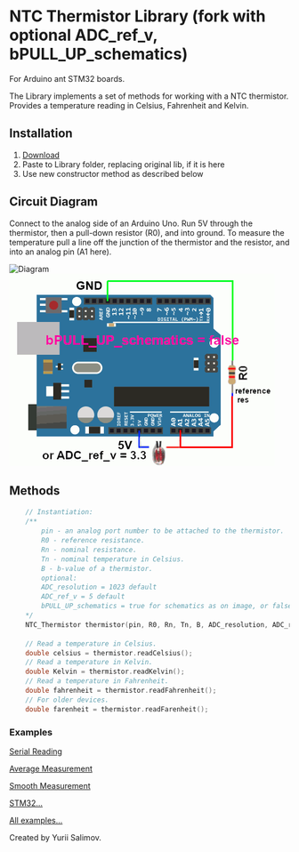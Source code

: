 # NTC Thermistor Library (fork with optional ADC_ref_v, bPULL_UP_schematics)

For Arduino ant STM32 boards.

The Library implements a set of methods for working with a NTC thermistor.
Provides a temperature reading in Celsius, Fahrenheit and Kelvin.

## Installation

1. [Download](https://github.com/pavel-b-kr12/NTC_Thermistor/archive/master.zip)
3. Paste to Library folder, replacing original lib, if it is here
4. Use new constructor method as described below
## Circuit Diagram

Connect to the analog side of an Arduino Uno. Run 5V through the thermistor, then a pull-down resistor (R0), and into ground. To measure the temperature pull a line off the junction of the thermistor and the resistor, and into an analog pin (A1 here).

![Diagram](Diagram.png)
![Diagram](Diagram_pull_dn.png)

## Methods

```cpp
    // Instantiation:
    /**
        pin - an analog port number to be attached to the thermistor.
        R0 - reference resistance.
        Rn - nominal resistance.
        Tn - nominal temperature in Celsius.
        B - b-value of a thermistor.
		optional:
		ADC_resolution = 1023 default
		ADC_ref_v = 5 default
		bPULL_UP_schematics = true for schematics as on image, or false for thermistor with pulldown resistor
    */
    NTC_Thermistor thermistor(pin, R0, Rn, Tn, B, ADC_resolution, ADC_ref_v, bPULL_UP_schematics);

    // Read a temperature in Celsius.
    double celsius = thermistor.readCelsius();
    // Read a temperature in Kelvin.
    double Kelvin = thermistor.readKelvin();
    // Read a temperature in Fahrenheit.
    double fahrenheit = thermistor.readFahrenheit();
    // For older devices.
    double farenheit = thermistor.readFarenheit();
```

### Examples

[Serial Reading](/examples/SerialReading/SerialReading.ino)

[Average Measurement](/examples/AverageMeasurement/AverageMeasurement.ino)

[Smooth Measurement](/examples/SmoothMeasurement/SmoothMeasurement.ino)

[STM32...](/examples/STM32/STM32.ino)

[All examples...](/examples)

Created by Yurii Salimov.
